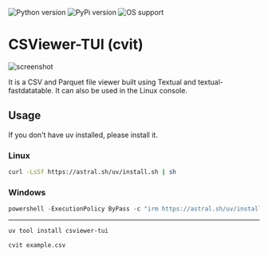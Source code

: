 ![Python version](https://img.shields.io/badge/python-3.10%20%7C%203.11%20%7C%203.12%20%7C%203.13-blue.svg)
![PyPi version](https://img.shields.io/badge/pypi%20package-v0.1.2-green.svg)
![OS support](https://img.shields.io/badge/OS-Linux%20%7C%20Windows-red.svg)

# CSViewer-TUI (cvit)

![screenshot](https://github.com/user-attachments/assets/0920d4fc-cf43-48d1-aa65-f0cf49423ca9)

It is a CSV and Parquet file viewer built using Textual and textual-fastdatatable.
It can also be used in the Linux console.

## Usage

If you don't have uv installed, please install it.

### Linux

```bash
curl -LsSf https://astral.sh/uv/install.sh | sh
```

### Windows

```powershell
powershell -ExecutionPolicy ByPass -c "irm https://astral.sh/uv/install.ps1 | iex"
```

---

```bash
uv tool install csviewer-tui
```

```bash
cvit example.csv
```
